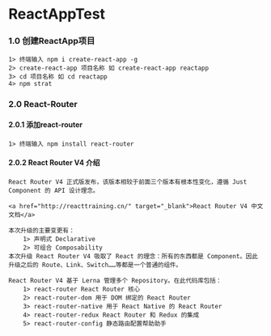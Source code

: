 # ReactAppTest

### 1.0 创建ReactApp项目
    1> 终端输入 npm i create-react-app -g
    2> create-react-app 项目名称 如 create-react-app reactapp
    3> cd 项目名称 如 cd reactapp
    4> npm strat

### 2.0 React-Router
#### 2.0.1 添加react-router
    1> 终端输入 npm install react-router
#### 2.0.2 React Router V4 介绍

    React Router V4 正式版发布，该版本相较于前面三个版本有根本性变化，遵循 Just Component 的 API 设计理念。
    
    <a href="http://reacttraining.cn/" target="_blank">React Router V4 中文文档</a>
    
    本次升级的主要变更有：
        1> 声明式 Declarative
        2> 可组合 Composability
    本次升级 React Router V4 吸取了 React 的理念：所有的东西都是 Component。因此 升级之后的 Route、Link、Switch……等都是一个普通的组件。

    React Router V4 基于 Lerna 管理多个 Repository。在此代码库包括：
        1> react-router React Router 核心
        2> react-router-dom 用于 DOM 绑定的 React Router
        3> react-router-native 用于 React Native 的 React Router
        4> react-router-redux React Router 和 Redux 的集成
        5> react-router-config 静态路由配置帮助助手

